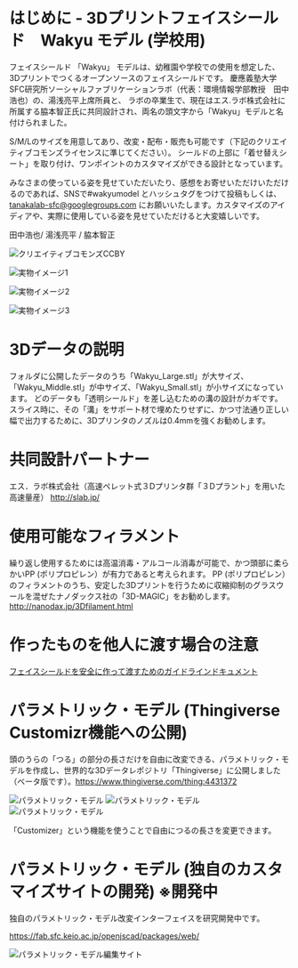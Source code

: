# はじめに - 3Dプリントフェイスシールド　Wakyu モデル  (学校用)

フェイスシールド 「Wakyu」 モデルは、幼稚園や学校での使用を想定した、3Dプリントでつくるオープンソースのフェイスシールドです。
慶應義塾大学SFC研究所ソーシャルファブリケーションラボ（代表：環境情報学部教授　田中浩也）の、湯浅亮平上席所員と、
ラボの卒業生で、現在はエス.ラボ株式会社に所属する脇本智正氏に共同設計され、両名の頭文字から「Wakyu」モデルと名付けられました。

S/M/Lのサイズを用意してあり、改変・配布・販売も可能です（下記のクリエイティブコモンズライセンスに準じてください）。
シールドの上部に「着せ替えシート」を取り付け、ワンポイントのカスタマイズができる設計となっています。

みなさまの使っている姿を見せていただいたり、感想をお寄せいただけいただけるのであれば、SNSで#wakyumodel とハッシュタグをつけて投稿もしくは、
tanakalab-sfc@googlegroups.com にお願いいたします。カスタマイズのアイディアや、実際に使用している姿を見せていただけると大変嬉しいです。

田中浩也/ 湯浅亮平 / 脇本智正



![クリエイティブコモンズCCBY](images/by-sa.png)

![実物イメージ1](images/IMG_8890.JPG)

![実物イメージ2](images/IMG_8891.JPG)

![実物イメージ3](images/IMG_8892.JPG)

# 3Dデータの説明

フォルダに公開したデータのうち「Wakyu_Large.stl」が大サイズ、「Wakyu_Middle.stl」が中サイズ、「Wakyu_Small.stl」が小サイズになっています。
どのデータも「透明シールド」を差し込むための溝の設計がカギです。スライス時に、その「溝」をサポート材で埋めたりせずに、かつ寸法通り正しい幅で出力するために、3Dプリンタのノズルは0.4mmを強くお勧めします。


# 共同設計パートナー

エス．ラボ株式会社（高速ペレット式３Dプリンタ群「３Dプラント」を用いた高速量産）
http://slab.jp/


# 使用可能なフィラメント

繰り返し使用するためには高温消毒・アルコール消毒が可能で、かつ頭部に柔らかいPP (ポリプロピレン）が有力であると考えられます。
PP (ポリプロピレン）のフィラメントのうち、安定した3Dプリントを行うために収縮抑制のグラスウールを混ぜたナノダックス社の「3D-MAGIC」をお勧めします。
http://nanodax.jp/3Dfilament.html


# 作ったものを他人に渡す場合の注意
[フェイスシールドを安全に作って渡すためのガイドラインドキュメント](https://fabsafehub.org/faceshield)


# パラメトリック・モデル (Thingiverse Customizr機能への公開)

頭のうらの「つる」の部分の長さだけを自由に改変できる、パラメトリック・モデルを作成し、世界的な3Dデータレポジトリ「Thingiverse」に公開しました（ベータ版です）。https://www.thingiverse.com/thing:4431372

![パラメトリック・モデル](images/customizr1.png)
![パラメトリック・モデル](images/customizr2.png)
![パラメトリック・モデル](images/customizr3.png)

「Customizer」という機能を使うことで自由につるの長さを変更できます。



# パラメトリック・モデル (独自のカスタマイズサイトの開発) ※開発中

独自のパラメトリック・モデル改変インターフェイスを研究開発中です。

https://fab.sfc.keio.ac.jp/openjscad/packages/web/

![パラメトリック・モデル編集サイト](images/screenshot_specialsite.png)

